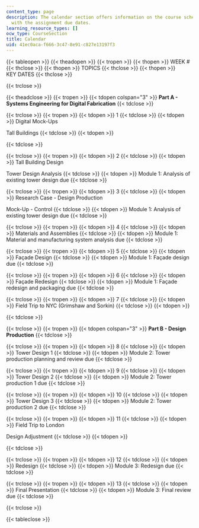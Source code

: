 ```yaml
---
content_type: page
description: The calendar section offers information on the course schedule along
  with the assignment due dates.
learning_resource_types: []
ocw_type: CourseSection
title: Calendar
uid: 41ec0aca-f666-3c47-8e91-c827e13197f3
---
```


{{< tableopen >}}
{{< theadopen >}}
{{< tropen >}}
{{< thopen >}}
WEEK #
{{< thclose >}}
{{< thopen >}}
TOPICS
{{< thclose >}}
{{< thopen >}}
KEY DATES
{{< thclose >}}

{{< trclose >}}

{{< theadclose >}}
{{< tropen >}}
{{< tdopen colspan="3" >}}
**Part A - Systems Engineering for Digital Fabrication**
{{< tdclose >}}

{{< trclose >}}
{{< tropen >}}
{{< tdopen >}}
1
{{< tdclose >}}
{{< tdopen >}}
Digital Mock-Ups  
  
Tall Buildings
{{< tdclose >}}
{{< tdopen >}}

{{< tdclose >}}

{{< trclose >}}
{{< tropen >}}
{{< tdopen >}}
2
{{< tdclose >}}
{{< tdopen >}}
Tall Building Design  
  
Tower Design Analysis
{{< tdclose >}}
{{< tdopen >}}
Module 1: Analysis of existing tower design due
{{< tdclose >}}

{{< trclose >}}
{{< tropen >}}
{{< tdopen >}}
3
{{< tdclose >}}
{{< tdopen >}}
Research Case - Design Production  
  
Mock-Up - Control
{{< tdclose >}}
{{< tdopen >}}
Module 1: Analysis of existing tower design due
{{< tdclose >}}

{{< trclose >}}
{{< tropen >}}
{{< tdopen >}}
4
{{< tdclose >}}
{{< tdopen >}}
Materials and Assemblies
{{< tdclose >}}
{{< tdopen >}}
Module 1: Material and manufacturing system analysis due
{{< tdclose >}}

{{< trclose >}}
{{< tropen >}}
{{< tdopen >}}
5
{{< tdclose >}}
{{< tdopen >}}
Façade Design
{{< tdclose >}}
{{< tdopen >}}
Module 1: Façade design due
{{< tdclose >}}

{{< trclose >}}
{{< tropen >}}
{{< tdopen >}}
6
{{< tdclose >}}
{{< tdopen >}}
Façade Redesign
{{< tdclose >}}
{{< tdopen >}}
Module 1: Façade redesign and packaging due
{{< tdclose >}}

{{< trclose >}}
{{< tropen >}}
{{< tdopen >}}
7
{{< tdclose >}}
{{< tdopen >}}
Field Trip to NYC (Grimshaw and Sorkin)
{{< tdclose >}}
{{< tdopen >}}

{{< tdclose >}}

{{< trclose >}}
{{< tropen >}}
{{< tdopen colspan="3" >}}
**Part B - Design Production**
{{< tdclose >}}

{{< trclose >}}
{{< tropen >}}
{{< tdopen >}}
8
{{< tdclose >}}
{{< tdopen >}}
Tower Design 1
{{< tdclose >}}
{{< tdopen >}}
Module 2: Tower production planning and review due
{{< tdclose >}}

{{< trclose >}}
{{< tropen >}}
{{< tdopen >}}
9
{{< tdclose >}}
{{< tdopen >}}
Tower Design 2
{{< tdclose >}}
{{< tdopen >}}
Module 2: Tower production 1 due
{{< tdclose >}}

{{< trclose >}}
{{< tropen >}}
{{< tdopen >}}
10
{{< tdclose >}}
{{< tdopen >}}
Tower Design 3
{{< tdclose >}}
{{< tdopen >}}
Module 2: Tower production 2 due
{{< tdclose >}}

{{< trclose >}}
{{< tropen >}}
{{< tdopen >}}
11
{{< tdclose >}}
{{< tdopen >}}
Field Trip to London  
  
Design Adjustment
{{< tdclose >}}
{{< tdopen >}}

{{< tdclose >}}

{{< trclose >}}
{{< tropen >}}
{{< tdopen >}}
12
{{< tdclose >}}
{{< tdopen >}}
Redesign
{{< tdclose >}}
{{< tdopen >}}
Module 3: Redesign due
{{< tdclose >}}

{{< trclose >}}
{{< tropen >}}
{{< tdopen >}}
13
{{< tdclose >}}
{{< tdopen >}}
Final Presentation
{{< tdclose >}}
{{< tdopen >}}
Module 3: Final review due
{{< tdclose >}}

{{< trclose >}}

{{< tableclose >}}